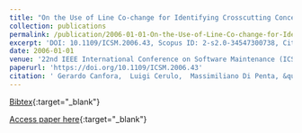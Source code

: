 ```yaml
---
title: "On the Use of Line Co-change for Identifying Crosscutting Concern Code"
collection: publications
permalink: /publication/2006-01-01-On-the-Use-of-Line-Co-change-for-Identifying-Crosscutting-Concern-Code
excerpt: 'DOI: 10.1109/ICSM.2006.43, Scopus ID: 2-s2.0-34547300738, Cited by: 26'
date: 2006-01-01
venue: '22nd IEEE International Conference on Software Maintenance (ICSM 2006), 24-27 September 2006, Philadelphia, Pennsylvania, USA'
paperurl: 'https://doi.org/10.1109/ICSM.2006.43'
citation: ' Gerardo Canfora,  Luigi Cerulo,  Massimiliano Di Penta, &quot;On the Use of Line Co-change for Identifying Crosscutting Concern Code.&quot; 22nd IEEE International Conference on Software Maintenance (ICSM 2006), 24-27 September 2006, Philadelphia, Pennsylvania, USA, 2006.'
---
```

[Bibtex](https://dblp.org/rec/bib/conf/icsm/CanforaCP06){:target="_blank"}

[Access paper here](https://doi.org/10.1109/ICSM.2006.43){:target="_blank"}
